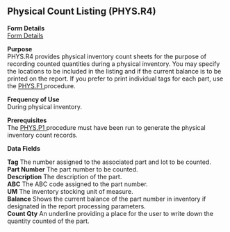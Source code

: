 ##  Physical Count Listing (PHYS.R4)

<PageHeader />

**Form Details**  
[ Form Details ](PHYS-R4-1/README.md)   

**Purpose**  
PHYS.R4 provides physical inventory count sheets for the purpose of recording counted quantities during a physical inventory. You may specify the locations to be included in the listing and if the current balance is to be printed on the report. If you prefer to print individual tags for each part, use the [ PHYS.F1 ](../../../../rover/INV-OVERVIEW/INV-ENTRY/PHYS-E2/PHYS-F1) procedure. 

**Frequency of Use**  
During physical inventory.

**Prerequisites**  
The [ PHYS.P1 ](../../../../rover/AP-OVERVIEW/AP-ENTRY/AP-E/AP-E-2/INV-CONTROL/INV-CONTROL-1/PHYS-P1) procedure must have been run to generate the physical inventory count records. 

**Data Fields**

**Tag** The number assigned to the associated part and lot to be counted.  
**Part Number** The part number to be counted.  
**Description** The description of the part.  
**ABC** The ABC code assigned to the part number.  
**UM** The inventory stocking unit of measure.  
**Balance** Shows the current balance of the part number in inventory if
designated in the report processing parameters.  
**Count Qty** An underline providing a place for the user to write down the
quantity counted of the part.  
  
<badge text= "Version 8.10.57" vertical="middle" />

<PageFooter />